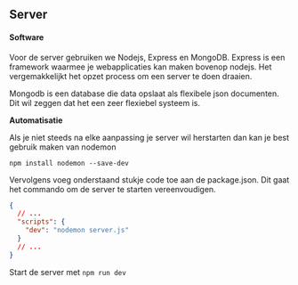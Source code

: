 ## Server 

#### Software 
Voor de server gebruiken we Nodejs, Express en MongoDB. 
Express is een framework waarmee je webapplicaties kan maken bovenop nodejs. Het vergemakkelijkt het     opzet process om een server te doen draaien. 

Mongodb is een database die data opslaat als flexibele json documenten. Dit wil zeggen dat het een zeer
flexiebel systeem is. 

**Automatisatie** 

Als je niet steeds na elke aanpassing je server wil herstarten dan kan je best gebruik maken van nodemon
```
npm install nodemon --save-dev
```
Vervolgens voeg onderstaand stukje code toe aan de package.json. Dit gaat het commando om de server te starten vereenvoudigen. 
```json
{
  // ...
  "scripts": {
    "dev": "nodemon server.js"
  }
  // ...
}
```
Start de server met ```npm run dev```